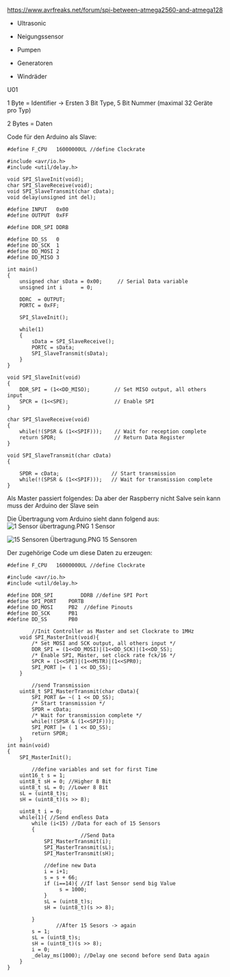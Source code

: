 https://www.avrfreaks.net/forum/spi-between-atmega2560-and-atmega128

* Ultrasonic

* Neigungssensor

* Pumpen

* Generatoren

* Windräder

U01

1 Byte = Identifier -> Ersten 3 Bit Type, 5 Bit Nummer (maximal 32 Geräte pro Typ)

2 Bytes = Daten

Code für den Arduino als Slave:
```
#define F_CPU	16000000UL //define Clockrate

#include <avr/io.h>
#include <util/delay.h>

void SPI_SlaveInit(void);
char SPI_SlaveReceive(void);
void SPI_SlaveTransmit(char cData);
void delay(unsigned int del);

#define INPUT   0x00
#define OUTPUT  0xFF

#define DDR_SPI DDRB

#define DD_SS   0
#define DD_SCK  1
#define DD_MOSI 2
#define DD_MISO 3

int main()
{
	unsigned char sData = 0x00;		// Serial Data variable
	unsigned int i		= 0;
	
	DDRC  = OUTPUT;
	PORTC = 0xFF;
	
	SPI_SlaveInit();
	
	while(1)
	{
		sData = SPI_SlaveReceive();
		PORTC = sData;
		SPI_SlaveTransmit(sData);
	}
}

void SPI_SlaveInit(void)
{
	DDR_SPI = (1<<DD_MISO);		   // Set MISO output, all others input
	SPCR = (1<<SPE);			   // Enable SPI
}

char SPI_SlaveReceive(void)
{
	while(!(SPSR & (1<<SPIF)));	   // Wait for reception complete
	return SPDR;   				   // Return Data Register
}

void SPI_SlaveTransmit(char cData)
{
	
	SPDR = cData;				  // Start transmission
	while(!(SPSR & (1<<SPIF)));	  // Wait for transmission complete
}
```




Als Master passiert folgendes:
Da aber der Raspberry nicht Salve sein kann muss der Arduino der Slave sein

Die Übertragung vom Arduino sieht dann folgend aus:
![1 Sensor übertragung.PNG](/.attachments/1%20Sensor%20übertragung-0aa4238c-de5b-4540-a13e-7ae2d773f74a.PNG)
1 Sensor


![15 Sensoren Übertragung.PNG](/.attachments/15%20Sensoren%20Übertragung-e593c741-3c8c-4ab8-9bc8-394d4176e9c3.PNG)
15 Sensoren

Der zugehörige Code um diese Daten zu erzeugen:



```
#define F_CPU	16000000UL //define Clockrate

#include <avr/io.h>
#include <util/delay.h>

#define DDR_SPI         DDRB //define SPI Port
#define SPI_PORT	PORTB
#define DD_MOSI		PB2  //define Pinouts
#define DD_SCK		PB1
#define DD_SS		PB0

        //Init Controller as Master and set Clockrate to 1MHz
	void SPI_MasterInit(void){
		/* Set MOSI and SCK output, all others input */
		DDR_SPI = (1<<DD_MOSI)|(1<<DD_SCK)|(1<<DD_SS);
		/* Enable SPI, Master, set clock rate fck/16 */
		SPCR = (1<<SPE)|(1<<MSTR)|(1<<SPR0);
		SPI_PORT |= ( 1 << DD_SS);		
	}
	
        //send Transmission
	uint8_t SPI_MasterTransmit(char cData){
		SPI_PORT &= ~( 1 << DD_SS);
		/* Start transmission */
		SPDR = cData;
		/* Wait for transmission complete */
		while(!(SPSR & (1<<SPIF)));
		SPI_PORT |= ( 1 << DD_SS);
		return SPDR;
	}
int main(void)
{	
	SPI_MasterInit();

        //define variables and set for first Time
	uint16_t s = 1;
	uint8_t sH = 0; //Higher 8 Bit
	uint8_t sL = 0; //Lower 8 Bit
	sL = (uint8_t)s;
	sH = (uint8_t)(s >> 8);
	
	uint8_t i = 0;
	while(1){ //Send endless Data
	    while (i<15) //Data for each of 15 Sensors
	    {
                        //Send Data
			SPI_MasterTransmit(i);
			SPI_MasterTransmit(sL);
			SPI_MasterTransmit(sH);
			
			//define new Data
			i = i+1;
			s = s + 66;
			if (i==14){ //If last Sensor send big Value
			     s = 1000;
			}
			sL = (uint8_t)s;
			sH = (uint8_t)(s >> 8);

	    }
                //After 15 Sesors -> again
		s = 1;
		sL = (uint8_t)s;
		sH = (uint8_t)(s >> 8);
		i = 0;
		_delay_ms(1000); //Delay one second before send Data again
	}
}
```


